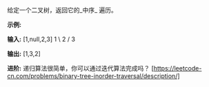 给定一个二叉树，返回它的_中序_ 遍历。

**示例:**

**输入:** \[1,null,2,3\]
   1
    \\
     2
    /
   3

**输出:** \[1,3,2\]

**进阶:** 递归算法很简单，你可以通过迭代算法完成吗？ 
[https://leetcode-cn.com/problems/binary-tree-inorder-traversal/description/]
